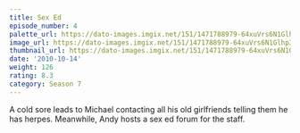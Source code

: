 ```yaml
---
title: Sex Ed
episode_number: 4
palette_url: https://dato-images.imgix.net/151/1471788979-64xuVrs6N1Glhp3PHaZbFl7fOAZ.jpg?ixlib=rb-1.1.0&ch=DPR%2CWidth&auto=enhance&palette=json
image_url: https://dato-images.imgix.net/151/1471788979-64xuVrs6N1Glhp3PHaZbFl7fOAZ.jpg?ixlib=rb-1.1.0&ch=DPR%2CWidth&auto=compress%2Cformat&w=500
thumbnail_url: https://dato-images.imgix.net/151/1471788979-64xuVrs6N1Glhp3PHaZbFl7fOAZ.jpg?ixlib=rb-1.1.0&ch=DPR%2CWidth&auto=enhance&w=500&h=280&fit=crop&fm=jpg
date: '2010-10-14'
weight: 126
rating: 8.3
category: Season 7
---
```


A cold sore leads to Michael contacting all his old girlfriends telling them he has herpes. Meanwhile, Andy hosts a sex ed forum for the staff.